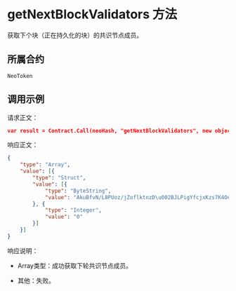 # getNextBlockValidators 方法

获取下个块（正在持久化的块）的共识节点成员。

## 所属合约

	NeoToken

## 调用示例

请求正文：

```json
var result = Contract.Call(neoHash, "getNextBlockValidators", new object[] { });
```

响应正文：

```json
{
	"type": "Array",
	"value": [{
		"type": "Struct",
		"value": [{
			"type": "ByteString",
			"value": "AkuBfvN/L8PUoz/jZoflktnzD\u002BJLPigYfcjxKzs7K4Oe"
		}, {
			"type": "Integer",
			"value": "0"
		}]
	}]
}
```

响应说明：

- Array类型：成功获取下轮共识节点成员。

- 其他：失败。
